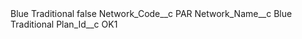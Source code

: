 <?xml version="1.0" encoding="UTF-8"?>
<CustomMetadata xmlns="http://soap.sforce.com/2006/04/metadata" xmlns:xsi="http://www.w3.org/2001/XMLSchema-instance" xmlns:xsd="http://www.w3.org/2001/XMLSchema">
    <label>Blue Traditional</label>
    <protected>false</protected>
    <values>
        <field>Network_Code__c</field>
        <value xsi:type="xsd:string">PAR</value>
    </values>
    <values>
        <field>Network_Name__c</field>
        <value xsi:type="xsd:string">Blue Traditional</value>
    </values>
    <values>
        <field>Plan_Id__c</field>
        <value xsi:type="xsd:string">OK1</value>
    </values>
</CustomMetadata>
